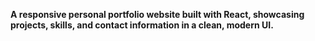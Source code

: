 **A responsive personal portfolio website built with React, showcasing projects, skills, and contact information in a clean, modern UI.**








